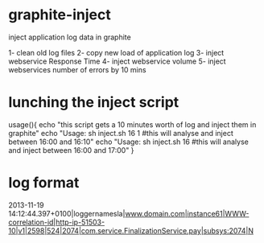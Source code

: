 graphite-inject
===============

inject application log data in graphite

1- clean old log files
2- copy new load of application log 
3- inject webservice Response Time
4- inject webservice volume 
5- inject webservices number of errors by 10 mins


lunching the inject script
=========================
usage(){
    echo "this script gets a 10 minutes worth of log and inject them in graphite"
    echo "Usage: sh inject.sh 16 1 #this will analyse and inject between 16:00 and 16:10"
    echo "Usage: sh inject.sh 16   #this will analyse and inject between 16:00 and 17:00"
}

log format
=====================

2013-11-19 14:12:44.397+0100|loggernamesla|www.domain.com|instance61|WWW-correlation-id|http-ip-51503-10|v1|2598|524|2074|com.service.FinalizationService.pay|subsys:2074|N






